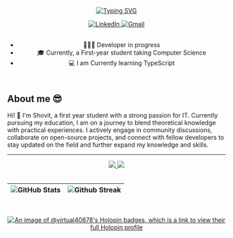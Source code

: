 <header align="left">
  
[![Typing SVG](https://readme-typing-svg.demolab.com?font=poppins&weight=900&size=32&duration=4000&pause=800&color=FDFDFD&vCenter=true&width=800&lines=Welcome+to+my+profile!;Let's+Connect!+%F0%9F%A4%9D)](https://git.io/typing-svg)
    
<section>
  <a href="https://www.linkedin.com/in/shovit-bhatta-117101248/" target="_blank">
    <img src="https://img.shields.io/badge/Let's Connect |-LinkedIn-4d4f73?style=plat&amp;logo=linkedin&amp;logoColor=2677c8" alt="LinkedIn" title="Let's Connect">
  </a>
  <a href="mailto:shovitbhatta4@gmail.com">
    <img src="https://img.shields.io/badge/Let's%20Talk |-Gmail-4d4f73?style=plat&amp;logo=gmail&amp;logoColor=ea4335" alt="Gmail">
  </a>
</section>
<br>


- 🧑🏻‍💻 Developer in progress
- 🎓 Currently, a First-year student taking Computer Science  
- 💻 I am Currently learning TypeScript
</header>


<section align="left">

## About me 😎

Hi! 👋 I'm Shovit, a first year student with a strong passion for IT. Currently pursuing my education, I am on a journey to blend theoretical knowledge with practical experiences. I actively engage in community discussions, collaborate on open-source projects, and connect with fellow developers to stay updated on the field and further expand my knowledge and skills.

---

<section align="center">


  <td>
  <a href="https://skillicons.dev" title="Visit https://skillicons.dev for more information">
    <img src="https://skillicons.dev/icons?i=python,django,react,html,css,tailwind,bootstrap,javascript,c,sqlite" />
  </a> 
  </td>
    </tr>
  <td>
    <a href="https://skillicons.dev" title="Visit https://skillicons.dev for more information">
    <img src="https://skillicons.dev/icons?i=vscode,figma,git,github" />
  </a> 
  </td>
    </tr>
<br><br>


| <img src="https://github-readme-stats.vercel.app/api?username=Virtual4087&show_icons=true&theme=tokyonight&hide_border=true&include_all_commits=false&count_private=false" alt="GitHub Stats" title="Github Stats"/> | <img src="https://github-readme-streak-stats.herokuapp.com/?user=Virtual4087&theme=tokyonight&hide_border=true" alt="Github Streak" title="Github Streak"/> |
| --- | --- | 


<br>

[![An image of @virtual40878's Holopin badges, which is a link to view their full Holopin profile](https://holopin.me/virtual40878)](https://holopin.io/@virtual40878)
